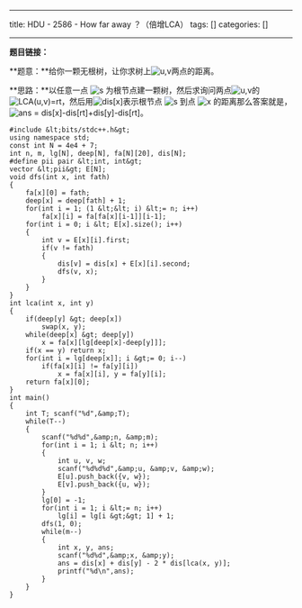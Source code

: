 
--- 
title:  HDU - 2586 - How far away ？（倍增LCA） 
tags: []
categories: [] 

---
**题目链接：**

**题意：**给你一颗无根树，让你求树上<img alt="u,v" class="mathcode" src="https://private.codecogs.com/gif.latex?u%2Cv">两点的距离。

**思路：**以任意一点 <img alt="s" class="mathcode" src="https://private.codecogs.com/gif.latex?s"> 为根节点建一颗树，然后求询问两点<img alt="u,v" class="mathcode" src="https://private.codecogs.com/gif.latex?u%2Cv">的<img alt="LCA(u,v)=rt" class="mathcode" src="https://private.codecogs.com/gif.latex?LCA%28u%2Cv%29%3Drt">，然后用<img alt="dis[x]" class="mathcode" src="https://private.codecogs.com/gif.latex?dis%5Bx%5D">表示根节点 <img alt="s" class="mathcode" src="https://private.codecogs.com/gif.latex?s"> 到点 <img alt="x" class="mathcode" src="https://private.codecogs.com/gif.latex?x"> 的距离那么答案就是，<img alt="ans = dis[x]-dis[rt]+dis[y]-dis[rt]" class="mathcode" src="https://private.codecogs.com/gif.latex?ans%20%3D%20dis%5Bx%5D-dis%5Brt%5D&amp;plus;dis%5By%5D-dis%5Brt%5D">。

```
#include &lt;bits/stdc++.h&gt;
using namespace std;
const int N = 4e4 + 7;
int n, m, lg[N], deep[N], fa[N][20], dis[N];
#define pii pair &lt;int, int&gt;
vector &lt;pii&gt; E[N];
void dfs(int x, int fath)
{
    fa[x][0] = fath;
    deep[x] = deep[fath] + 1;
    for(int i = 1; (1 &lt;&lt; i) &lt;= n; i++)
        fa[x][i] = fa[fa[x][i-1]][i-1];
    for(int i = 0; i &lt; E[x].size(); i++)
    {
        int v = E[x][i].first;
        if(v != fath)
        {
            dis[v] = dis[x] + E[x][i].second;
            dfs(v, x);
        }
    }
}
int lca(int x, int y)
{
    if(deep[y] &gt; deep[x])
        swap(x, y);
    while(deep[x] &gt; deep[y])
        x = fa[x][lg[deep[x]-deep[y]]];
    if(x == y) return x;
    for(int i = lg[deep[x]]; i &gt;= 0; i--)
        if(fa[x][i] != fa[y][i])
            x = fa[x][i], y = fa[y][i];
    return fa[x][0];
}
int main()
{
    int T; scanf("%d",&amp;T);
    while(T--)
    {
        scanf("%d%d",&amp;n, &amp;m);
        for(int i = 1; i &lt; n; i++)
        {
            int u, v, w;
            scanf("%d%d%d",&amp;u, &amp;v, &amp;w);
            E[u].push_back({v, w});
            E[v].push_back({u, w});
        }
        lg[0] = -1;
        for(int i = 1; i &lt;= n; i++)
            lg[i] = lg[i &gt;&gt; 1] + 1;
        dfs(1, 0);
        while(m--)
        {
            int x, y, ans;
            scanf("%d%d",&amp;x, &amp;y);
            ans = dis[x] + dis[y] - 2 * dis[lca(x, y)];
            printf("%d\n",ans);
        }
    }
}

```

 
